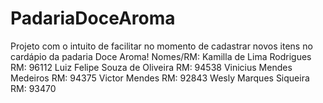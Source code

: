 # PadariaDoceAroma

Projeto com o intuito de facilitar no momento de cadastrar novos itens no cardápio da padaria Doce Aroma!
Nomes/RM:
Kamilla de Lima Rodrigues RM: 96112
Luiz Felipe Souza de Oliveira RM: 94538
Vinicius Mendes Medeiros RM: 94375
Victor Mendes             RM: 92843
Wesly Marques Siqueira RM: 93470
